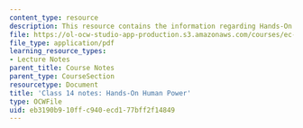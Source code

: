 ```yaml
---
content_type: resource
description: This resource contains the information regarding Hands-On Human Power.
file: https://ol-ocw-studio-app-production.s3.amazonaws.com/courses/ec-701j-d-lab-i-development-fall-2009/eb3190b910ffc940ecd177bff2f14849_MITEC_701JF09_lec14_notes.pdf
file_type: application/pdf
learning_resource_types:
- Lecture Notes
parent_title: Course Notes
parent_type: CourseSection
resourcetype: Document
title: 'Class 14 notes: Hands-On Human Power'
type: OCWFile
uid: eb3190b9-10ff-c940-ecd1-77bff2f14849
---
```

